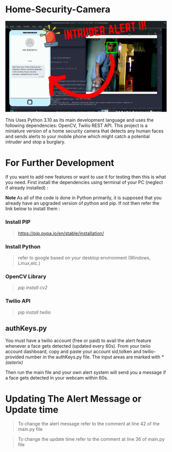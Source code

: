 # Home-Security-Camera
![alt text](https://github.com/DennisNewton/Home-Security-Camera/blob/main/Preview.png)


This Uses Python 3.10 as its main development language and uses the following dependencies: OpenCV, Twilio REST API. This project is a miniature version of a home security camera that detects any human faces and sends alerts to your mobile phone which might catch a potential intruder and stop a burglary.

# For Further Development
If you want to add new features or want to use it for testing then this is what you need. First install the dependencies using terminal of your PC (neglect if already installed) :

**Note**
As all of the code is done in  Python primarily, it is supposed that you already have an upgraded version of python and pip. If not then refer the link below to install them :
### Install PIP 
> https://pip.pypa.io/en/stable/installation/
### Install Python
> refer to google based on your desktop environment (Windows, Linux,etc.)
### OpenCV Library
> _pip install cv2_
### Twilio API
> _pip install twilio_

## authKeys.py
You must have a twilio account (free or paid) to avail the alert feature whenever a face gets detected (updated every 60s).
From your twiio account dashboard, copy and paste your account sid,tolken and twilio-provided number in the authKeys.py file. The input areas are marked with _* (asterix)_

Then run the main file and your own alert system will send you a message if a face gets detected in your webcam within 60s.

# Updating The Alert Message or Update time
> To change the alert message refer to the comment at line 42 of the main.py file

> To change the update time refer to the comment at line 36 of main.py file
